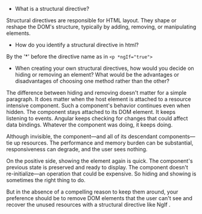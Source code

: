 
* What is a structural directive?


Structural directives are responsible for HTML layout. They shape or reshape the DOM's structure, typically by adding, removing, or manipulating elements.



* How do you identify a structural directive in html?


By the '*' before the directive name as in `<p *ngIf="true">`


* When creating your own structural directives, how would you decide on hiding or removing an element? What would be the advantages or disadvantages of choosing one method rather than the other? 


The difference between hiding and removing doesn't matter for a simple paragraph. It does matter when the host element is attached to a resource intensive component. Such a component's behavior continues even when hidden. The component stays attached to its DOM element. It keeps listening to events. Angular keeps checking for changes that could affect data bindings. Whatever the component was doing, it keeps doing.

Although invisible, the component—and all of its descendant components—tie up resources. The performance and memory burden can be substantial, responsiveness can degrade, and the user sees nothing.

On the positive side, showing the element again is quick. The component's previous state is preserved and ready to display. The component doesn't re-initialize—an operation that could be expensive. So hiding and showing is sometimes the right thing to do.

But in the absence of a compelling reason to keep them around, your preference should be to remove DOM elements that the user can't see and recover the unused resources with a structural directive like NgIf .
